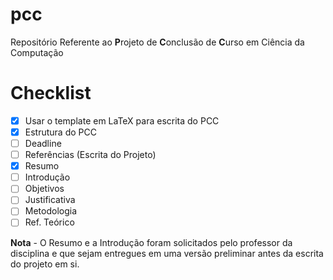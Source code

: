 # pcc
Repositório Referente ao **P**rojeto de **C**onclusão de **C**urso em Ciência da Computação

# Checklist

- [X] Usar o template em LaTeX para escrita do PCC
- [X] Estrutura do PCC
- [ ] Deadline
- [ ] Referências (Escrita do Projeto)
- [X] Resumo
- [ ] Introdução
- [ ] Objetivos
- [ ] Justificativa
- [ ] Metodologia
- [ ] Ref. Teórico

 **Nota** - O Resumo e a Introdução foram solicitados pelo professor da disciplina e que sejam entregues em uma versão preliminar antes da escrita do projeto em si.